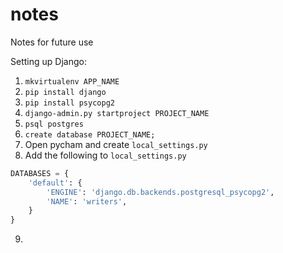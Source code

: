 # notes
Notes for future use

Setting up Django:
1. <code>mkvirtualenv APP_NAME</code>
2. <code>pip install django</code>
3. <code>pip install psycopg2</code>
4. <code>django-admin.py startproject PROJECT_NAME</code>
5. <code>psql postgres</code>
6. <code>create database PROJECT_NAME;</code>
7. Open pycham and create <code>local_settings.py</code>
8. Add the following to <code>local_settings.py</code>
````Python
DATABASES = {
    'default': {
        'ENGINE': 'django.db.backends.postgresql_psycopg2',
        'NAME': 'writers',
    }
}
````
9.
